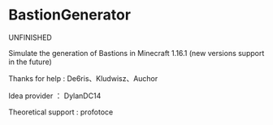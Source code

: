 # BastionGenerator
UNFINISHED

Simulate the generation of Bastions in Minecraft 1.16.1 (new versions support in the future)

Thanks for help : De6ris、Kludwisz、Auchor

Idea provider ： DylanDC14

Theoretical support : profotoce
